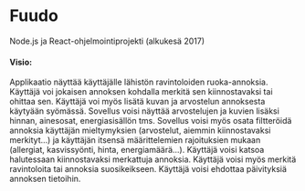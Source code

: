 # Fuudo
Node.js ja React-ohjelmointiprojekti (alkukesä 2017)

#### Visio:
Applikaatio näyttää käyttäjälle lähistön ravintoloiden ruoka-annoksia. Käyttäjä voi jokaisen annoksen kohdalla merkitä sen kiinnostavaksi tai ohittaa sen. Käyttäjä voi myös lisätä kuvan ja arvostelun annoksesta käytyään syömässä. Sovellus voisi näyttää arvostelujen ja kuvien lisäksi hinnan, ainesosat, energiasisällön tms. Sovellus voisi myös osata filtteröidä annoksia käyttäjän mieltymyksien (arvostelut, aiemmin kiinnostavaksi merkityt...) ja käyttäjän itsensä määrittelemien rajoituksien mukaan (allergiat, kasvissyönti, hinta, energiamäärä...). Käyttäjä voisi katsoa halutessaan kiinnostavaksi merkattuja annoksia. Käyttäjä voisi myös merkitä ravintoloita tai annoksia suosikeikseen. Käyttäjä voisi ehdottaa päivityksiä annoksen tietoihin.